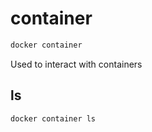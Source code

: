 # container

```bash
docker container
```

Used to interact with containers

## ls

```bash
docker container ls
```
